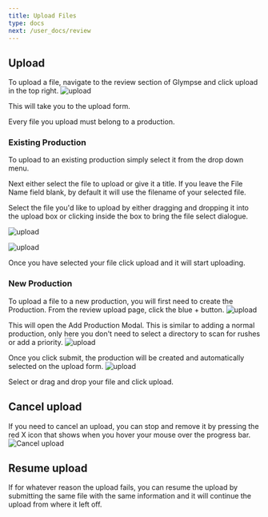 ```yaml
---
title: Upload Files
type: docs
next: /user_docs/review
---
```

## Upload
To upload a file, navigate to the review section of Glympse and click upload in the top right. 
![upload](/images/review_upload.png)

This will take you to the upload form. 

Every file you upload must belong to a production. 

### Existing Production
To upload to an existing production simply select it from the drop down menu. 

Next either select the file to upload or give it a title. If you leave the File Name field blank, by default it will use the filename of your selected file. 

Select the file you'd like to upload by either dragging and dropping it into the upload box or clicking inside the box to bring the file select dialogue. 

![upload](/images/review_upload_existing_file01.png)

![upload](/images/review_upload_existing02.png)

Once you have selected your file click upload and it will start uploading. 

### New Production
To upload a file to a new production, you will first need to create the Production. From the review upload page, click the blue + button. 
![upload](/images/review_add_prod.png)

This will open the Add Production Modal. This is similar to adding a normal production, only here you don't need to select a directory to scan for rushes or add a priority. 
![upload](/images/review_add_prod2.png)

Once you click submit, the production will be created and automatically selected on the upload form.
![upload](/images/review_production_added.png)

Select or drag and drop your file and click upload. 

## Cancel upload
If you need to cancel an upload, you can stop and remove it by pressing the red X icon that shows when you hover your mouse over the progress bar.
![Cancel upload](/images/cancel_upload.png)

## Resume upload
If for whatever reason the upload fails, you can resume the upload by submitting the same file with the same information and it will continue the upload from where it left off. 